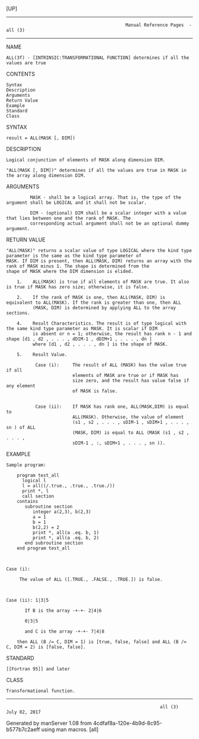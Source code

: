 [UP]

-----------------------------------------------------------------------------------------------------------------------------------
                                                 Manual Reference Pages  - all (3)
-----------------------------------------------------------------------------------------------------------------------------------
                                                                 
NAME

    ALL(3f) - [INTRINSIC:TRANSFORMATIONAL FUNCTION] determines if all the values are true

CONTENTS

    Syntax
    Description
    Arguments
    Return Value
    Example
    Standard
    Class

SYNTAX

    result = ALL(MASK [, DIM])

DESCRIPTION

    Logical conjunction of elements of MASK along dimension DIM.

    "ALL(MASK [, DIM])" determines if all the values are true in MASK in the array along dimension DIM.

ARGUMENTS

             MASK - shall be a logical array. That is, the type of the argument shall be LOGICAL and it shall not be scalar.

             DIM - (optional) DIM shall be a scalar integer with a value that lies between one and the rank of MASK. The
             corresponding actual argument shall not be an optional dummy argument.

RETURN VALUE

    "ALL(MASK)" returns a scalar value of type LOGICAL where the kind type parameter is the same as the kind type parameter of
    MASK. If DIM is present, then ALL(MASK, DIM) returns an array with the rank of MASK minus 1. The shape is determined from the
    shape of MASK where the DIM dimension is elided.

        1.    ALL(MASK) is true if all elements of MASK are true. It also is true if MASK has zero size; otherwise, it is false.

        2.    If the rank of MASK is one, then ALL(MASK, DIM) is equivalent to ALL(MASK). If the rank is greater than one, then ALL
              (MASK, DIM) is determined by applying ALL to the array sections.

        4.    Result Characteristics. The result is of type logical with the same kind type parameter as MASK. It is scalar if DIM
              is absent or n = 1; otherwise, the result has rank n - 1 and shape [d1 , d2 , . . . , dDIM-1 , dDIM+1 , . . . , dn ]
              where [d1 , d2 , . . . , dn ] is the shape of MASK.

        5.    Result Value.

               Case (i):     The result of ALL (MASK) has the value true if all
                             elements of MASK are true or if MASK has
                             size zero, and the result has value false if any element
                             of MASK is false.


               Case (ii):    If MASK has rank one, ALL(MASK,DIM) is equal to
                             ALL(MASK). Otherwise, the value of element
                             (s1 , s2 , . . . , sDIM-1 , sDIM+1 , . . . , sn ) of ALL
                             (MASK, DIM) is equal to ALL (MASK (s1 , s2 , . . . ,
                             sDIM-1 , :, sDIM+1 , . . . , sn )).



EXAMPLE

    Sample program:

        program test_all
          logical l
          l = all((/.true., .true., .true./))
          print *, l
          call section
        contains
           subroutine section
              integer a(2,3), b(2,3)
              a = 1
              b = 1
              b(2,2) = 2
              print *, all(a .eq. b, 1)
              print *, all(a .eq. b, 2)
           end subroutine section
        end program test_all



    Case (i):

         The value of ALL ([.TRUE., .FALSE., .TRUE.]) is false.



    Case (ii): 1|3|5

           If B is the array -+-+- 2|4|6

           0|3|5

           and C is the array -+-+- 7|4|8

        then ALL (B /= C, DIM = 1) is [true, false, false] and ALL (B /= C, DIM = 2) is [false, false].

STANDARD

    [[Fortran 95]] and later

CLASS

    Transformational function.

-----------------------------------------------------------------------------------------------------------------------------------

                                                              all (3)                                                 July 02, 2017

Generated by manServer 1.08 from 4cdfaf8a-120e-4b9d-8c95-b577b7c2aeff using man macros.
                                                               [all]
